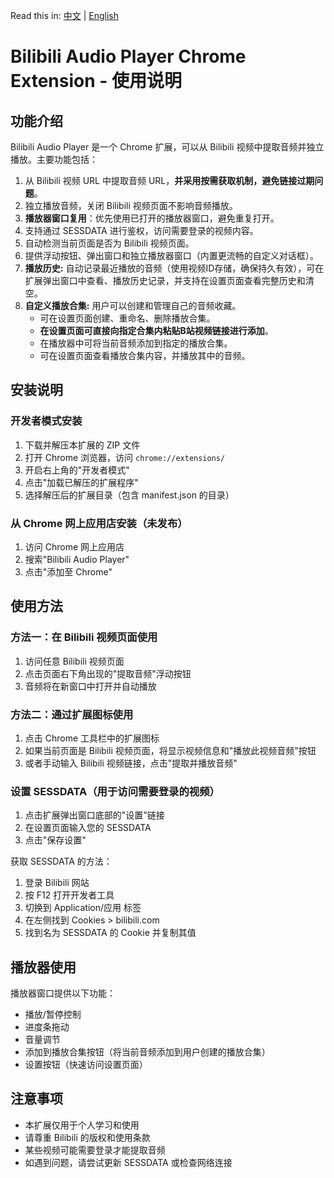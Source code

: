 Read this in: [中文](README.md) | [English](README_EN.md)

# Bilibili Audio Player Chrome Extension - 使用说明

## 功能介绍

Bilibili Audio Player 是一个 Chrome 扩展，可以从 Bilibili 视频中提取音频并独立播放。主要功能包括：

1. 从 Bilibili 视频 URL 中提取音频 URL，**并采用按需获取机制，避免链接过期问题**。
2. 独立播放音频，关闭 Bilibili 视频页面不影响音频播放。
3. **播放器窗口复用**：优先使用已打开的播放器窗口，避免重复打开。
4. 支持通过 SESSDATA 进行鉴权，访问需要登录的视频内容。
5. 自动检测当前页面是否为 Bilibili 视频页面。
6. 提供浮动按钮、弹出窗口和独立播放器窗口（内置更流畅的自定义对话框）。
7. **播放历史:** 自动记录最近播放的音频（使用视频ID存储，确保持久有效），可在扩展弹出窗口中查看、播放历史记录，并支持在设置页面查看完整历史和清空。
8. **自定义播放合集:** 用户可以创建和管理自己的音频收藏。
    * 可在设置页面创建、重命名、删除播放合集。
    * **在设置页面可直接向指定合集内粘贴B站视频链接进行添加**。
    * 在播放器中可将当前音频添加到指定的播放合集。
    * 可在设置页面查看播放合集内容，并播放其中的音频。

## 安装说明

### 开发者模式安装

1. 下载并解压本扩展的 ZIP 文件
2. 打开 Chrome 浏览器，访问 `chrome://extensions/`
3. 开启右上角的"开发者模式"
4. 点击"加载已解压的扩展程序"
5. 选择解压后的扩展目录（包含 manifest.json 的目录）

### 从 Chrome 网上应用店安装（未发布）

1. 访问 Chrome 网上应用店
2. 搜索"Bilibili Audio Player"
3. 点击"添加至 Chrome"

## 使用方法

### 方法一：在 Bilibili 视频页面使用

1. 访问任意 Bilibili 视频页面
2. 点击页面右下角出现的"提取音频"浮动按钮
3. 音频将在新窗口中打开并自动播放

### 方法二：通过扩展图标使用

1. 点击 Chrome 工具栏中的扩展图标
2. 如果当前页面是 Bilibili 视频页面，将显示视频信息和"播放此视频音频"按钮
3. 或者手动输入 Bilibili 视频链接，点击"提取并播放音频"

### 设置 SESSDATA（用于访问需要登录的视频）

1. 点击扩展弹出窗口底部的"设置"链接
2. 在设置页面输入您的 SESSDATA
3. 点击"保存设置"

获取 SESSDATA 的方法：
1. 登录 Bilibili 网站
2. 按 F12 打开开发者工具
3. 切换到 Application/应用 标签
4. 在左侧找到 Cookies > bilibili.com
5. 找到名为 SESSDATA 的 Cookie 并复制其值

## 播放器使用

播放器窗口提供以下功能：
- 播放/暂停控制
- 进度条拖动
- 音量调节
- 添加到播放合集按钮（将当前音频添加到用户创建的播放合集）
- 设置按钮（快速访问设置页面）

## 注意事项

- 本扩展仅用于个人学习和使用
- 请尊重 Bilibili 的版权和使用条款
- 某些视频可能需要登录才能提取音频
- 如遇到问题，请尝试更新 SESSDATA 或检查网络连接
